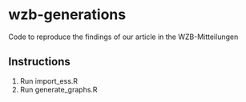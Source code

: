 # wzb-generations
Code to reproduce the findings of our article in the WZB-Mitteilungen

## Instructions

1. Run import_ess.R
2. Run generate_graphs.R
